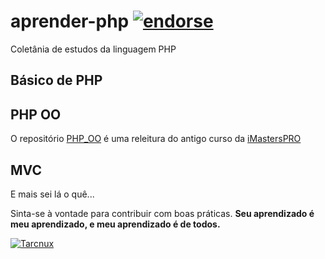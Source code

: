 aprender-php [![endorse](https://api.coderwall.com/tarcnux/endorsecount.png)](https://coderwall.com/tarcnux)
============

Coletânia de estudos da linguagem PHP

Básico de PHP
-----

PHP OO
-----

O repositório [PHP_OO](https://github.com/tarcnux/aprender-php/tree/master/PHP_OO) é uma releitura do antigo 
curso da [iMastersPRO](http://pro.imasters.com.br/online/cursos/php-orientado-objeto/)

MVC
----

E mais sei lá o quê...

Sinta-se à vontade para contribuir com boas práticas. **Seu aprendizado é meu aprendizado, e meu aprendizado é de todos.**

[![Tarcnux](https://pt.gravatar.com/userimage/9098048/e68f85c273d64dabcc11ad90478e7f09)](https://github.com/tarcnux)
